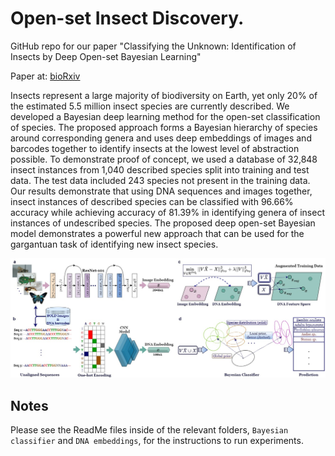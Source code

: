 # Open-set Insect Discovery.

GitHub repo for our paper "Classifying the Unknown: Identification of Insects by Deep Open-set Bayesian Learning" 

Paper at: [bioRxiv](https://www.biorxiv.org/content/10.1101/2021.09.15.460492v1)

Insects represent a large majority of biodiversity on Earth, yet only 20\% of the estimated 5.5 million insect species are currently described. We developed a Bayesian deep learning method for the open-set classification of species. The proposed approach forms a Bayesian hierarchy of species around corresponding genera and uses deep embeddings of images and barcodes together to identify insects at the lowest level of abstraction possible. To demonstrate proof of concept, we used a database of 32,848 insect instances from 1,040 described species split into training and test data. The test data included 243 species not present in the training data. Our results demonstrate that using DNA sequences and images together, insect instances of described species can be classified with 96.66% accuracy while achieving accuracy of 81.39% in identifying genera of insect instances of undescribed species. The proposed deep open-set Bayesian model demonstrates a powerful new approach that can be used for the gargantuan task of identifying new insect species.

<p align="center">
  <img width="800" src="model_framework.jpg">
</p>
<p align="justify">

## Notes
Please see the ReadMe files inside of the relevant folders, `Bayesian classifier` and `DNA embeddings`, for the instructions to run experiments.
